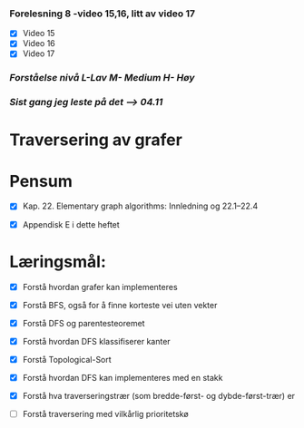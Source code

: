 ### Forelesning 8 -video 15,16, litt av video 17
- [x] Video 15 
- [x] Video 16
- [x] Video 17 
  
### _Forståelse nivå L-Lav M- Medium H- Høy_

### _Sist gang jeg leste på det --> 04.11_

# **Traversering av grafer**

# Pensum

- [x] Kap. 22. Elementary graph algorithms: Innledning og 22.1–22.4

- [x] Appendisk E i dette heftet

# **Læringsmål:**

- [x] Forstå hvordan grafer kan implementeres

- [x] Forstå BFS, også for å finne korteste vei uten vekter

- [x] Forstå DFS og parentesteoremet

- [x] Forstå hvordan DFS klassifiserer kanter

- [x] Forstå Topological-Sort

- [x] Forstå hvordan DFS kan implementeres med
en stakk

- [x] Forstå hva traverseringstrær (som bredde-først- og dybde-først-trær) er

- [ ] Forstå traversering med vilkårlig prioritetskø 


